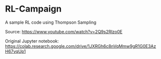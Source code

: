 # RL-Campaign

A sample RL code using Thompson Sampling

Source: https://www.youtube.com/watch?v=2Q9s2Rlzo0E

Original Jupyter notebook: 
https://colab.research.google.com/drive/1JXRGh6c8nVqMmw9gR1G0E3AzH67vqUp1
